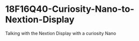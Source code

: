 # 18F16Q40-Curiosity-Nano-to-Nextion-Display
Talking with the Nextion Display with a curiosity Nano
